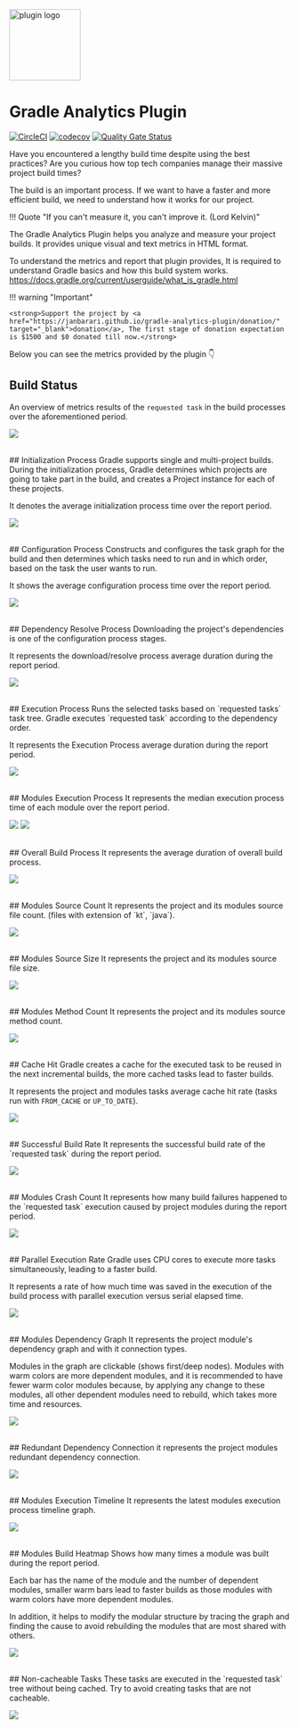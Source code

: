 <!--
 MIT License
 Copyright (c) 2024 Mehdi Janbarari (@janbarari)

 Permission is hereby granted, free of charge, to any person obtaining a copy
 of this software and associated documentation files (the "Software"), to deal
 in the Software without restriction, including without limitation the rights
 to use, copy, modify, merge, publish, distribute, sublicense, and/or sell
 copies of the Software, and to permit persons to whom the Software is
 furnished to do so, subject to the following conditions:

 The above copyright notice and this permission notice shall be included in all
 copies or substantial portions of the Software.

 THE SOFTWARE IS PROVIDED "AS IS", WITHOUT WARRANTY OF ANY KIND, EXPRESS OR
 IMPLIED, INCLUDING BUT NOT LIMITED TO THE WARRANTIES OF MERCHANTABILITY,
 FITNESS FOR A PARTICULAR PURPOSE AND NONINFRINGEMENT. IN NO EVENT SHALL THE
 AUTHORS OR COPYRIGHT HOLDERS BE LIABLE FOR ANY CLAIM, DAMAGES OR OTHER
 LIABILITY, WHETHER IN AN ACTION OF CONTRACT, TORT OR OTHERWISE, ARISING FROM,
 OUT OF OR IN CONNECTION WITH THE SOFTWARE OR THE USE OR OTHER DEALINGS IN THE
 SOFTWARE.
-->

<img src="img/plugin-logo.png" alt="plugin logo" width="128"/>

# Gradle Analytics Plugin
[![CircleCI](https://circleci.com/gh/janbarari/gradle-analytics-plugin/tree/develop.svg?style=svg)](https://circleci.com/gh/janbarari/gradle-analytics-plugin/tree/develop)
[![codecov](https://codecov.io/gh/janbarari/gradle-analytics-plugin/branch/develop/graph/badge.svg)](https://codecov.io/gh/janbarari/gradle-analytics-plugin)
[![Quality Gate Status](https://sonarcloud.io/api/project_badges/measure?project=janbarari_gradle-analytics-plugin&metric=alert_status)](https://sonarcloud.io/dashboard?id=janbarari_gradle-analytics-plugin)

Have you encountered a lengthy build time despite using the best practices? Are you curious how top tech companies manage their massive project build times?

The build is an important process. If we want to have a faster and more efficient build, we need to understand how it works for our project.

!!! Quote "If you can't measure it, you can't improve it. (Lord Kelvin)"

The Gradle Analytics Plugin helps you analyze and measure your project builds. It provides unique visual and text metrics in HTML format.

To understand the metrics and report that plugin provides, It is required to understand Gradle basics and how this build
system works.<br /><a href="https://docs.gradle.org/current/userguide/what_is_gradle.html" target="_blank">https://docs.gradle.org/current/userguide/what_is_gradle.html</a>

!!! warning "Important"

    <strong>Support the project by <a href="https://janbarari.github.io/gradle-analytics-plugin/donation/" target="_blank">donation</a>, The first stage of donation expectation is $1500 and $0 donated till now.</strong>

Below you can see the metrics provided by the plugin 👇

## Build Status
An overview of metrics results of the `requested task` in the build processes over the aforementioned period.

![](img/build-status.png)

<br/>
## Initialization Process
Gradle supports single and multi-project builds. During the initialization process, Gradle determines which projects are going to take part in the build, and creates a Project instance for each of these projects.

It denotes the average initialization process time over the report period.

![](img/initialization-process.png)

<br/>
## Configuration Process
Constructs and configures the task graph for the build and then determines which tasks need to run and in which order, based on the task the user wants to run.

It shows the average configuration process time over the report period.

![](img/configuration-process.png)

<br/>
## Dependency Resolve Process
Downloading the project's dependencies is one of the configuration process stages.

It represents the download/resolve process average duration during the report period.

![](img/dependency-resolve-process.png)

<br/>
## Execution Process
Runs the selected tasks based on `requested tasks` task tree. Gradle executes `requested task` according to the dependency order.

It represents the Execution Process average duration during the report period.

![](img/execution-process.png)

<br/>
## Modules Execution Process
It represents the median execution process time of each module over the report period.

![](img/module-execution-process-1.png)
![](img/module-execution-process-2.png)

<br/>
## Overall Build Process
It represents the average duration of overall build process.

![](img/overall-build-process.png)

<br/>
## Modules Source Count
It represents the project and its modules source file count. (files with extension of `kt`, `java`).

![](img/modules-source-count.png)

<br/>
## Modules Source Size
It represents the project and its modules source file size.

![](img/modules-source-size.png)

<br/>
## Modules Method Count
It represents the project and its modules source method count.

![](img/modules-method-count.png)

<br/>
## Cache Hit
Gradle creates a cache for the executed task to be reused in the next incremental builds, the more cached tasks lead to faster builds.

It represents the project and modules tasks average cache hit rate (tasks run with `FROM_CACHE` or `UP_TO_DATE`).

![](img/cache-hit.png)

<br/>
## Successful Build Rate
It represents the successful build rate of the `requested task` during the report period.

![](img/successful-build-rate.png)

<br/>
## Modules Crash Count
It represents how many build failures happened to the `requested task` execution caused by project modules during the report period.

![](img/modules-crash-count.png)

<br/>
## Parallel Execution Rate
Gradle uses CPU cores to execute more tasks simultaneously, leading to a faster build.

It represents a rate of how much time was saved in the execution of the build process with parallel execution versus serial elapsed time.

![](img/parallel-execution-rate.png)

<br/>
## Modules Dependency Graph
It represents the project module's dependency graph and with it connection types.

Modules in the graph are clickable (shows first/deep nodes).
Modules with warm colors are more dependent modules, and it is recommended to have fewer warm color modules because, by applying any change to these modules, all other dependent modules need to rebuild, which takes more time and resources.

![](img/modules-dependency-graph.gif)

<br/>
## Redundant Dependency Connection
it represents the project modules redundant dependency connection.

![](img/redundant-dependency-connection.png)

<br/>
## Modules Execution Timeline
It represents the latest modules execution process timeline graph.

![](img/modules-execution-timeline.png)

<br/>
## Modules Build Heatmap
Shows how many times a module was built during the report period.

Each bar has the name of the module and the number of dependent modules, smaller warm bars lead to faster builds as those modules with warm colors have more dependent modules.

In addition, it helps to modify the modular structure by tracing the graph and finding the cause to avoid rebuilding the modules that are most shared with others.

![](img/modules-build-heatmap.png)

<br/>
## Non-cacheable Tasks
These tasks are executed in the `requested task` tree without being cached. Try to avoid creating tasks that are not cacheable.

![](img/non-cacheable-tasks.png)

<br/><br/><br/>